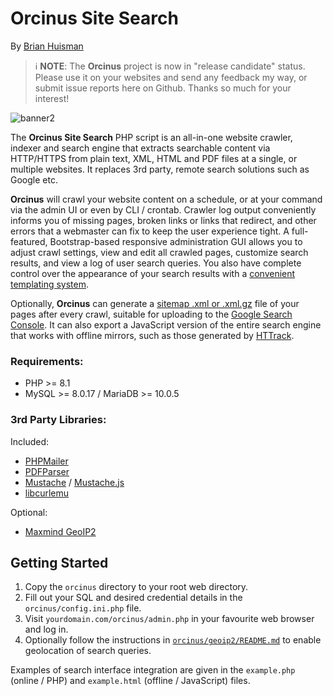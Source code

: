 # Orcinus Site Search

By [Brian Huisman](https://greywyvern.com)

> ℹ️ **NOTE**: The **Orcinus** project is now in "release candidate" status. Please use it on your websites and send any feedback my way, or submit issue reports here on Github. Thanks so much for your interest!

![banner2](https://github.com/GreyWyvern/orcinus-search/assets/137631/2fffddec-322b-400b-a7aa-eead2611497c)

The **Orcinus Site Search** PHP script is an all-in-one website crawler, indexer and search engine that extracts searchable content via HTTP/HTTPS from plain text, XML, HTML and PDF files at a single, or multiple websites. It replaces 3rd party, remote search solutions such as Google etc. 

**Orcinus** will crawl your website content on a schedule, or at your command via the admin UI or even by CLI / crontab. Crawler log output conveniently informs you of missing pages, broken links or links that redirect, and other errors that a webmaster can fix to keep the user experience tight. A full-featured, Bootstrap-based responsive administration GUI allows you to adjust crawl settings, view and edit all crawled pages, customize search results, and view a log of user search queries. You also have complete control over the appearance of your search results with a [convenient templating system](https://mustache.github.io/).

Optionally, **Orcinus** can generate a [sitemap .xml or .xml.gz](https://www.sitemaps.org) file of your pages after every crawl, suitable for uploading to the [Google Search Console](https://search.google.com/search-console/sitemaps). It can also export a JavaScript version of the entire search engine that works with offline mirrors, such as those generated by [HTTrack](https://www.httrack.com).

### Requirements:
- PHP >= 8.1
- MySQL >= 8.0.17 / MariaDB >= 10.0.5

### 3rd Party Libraries:
Included:
- [PHPMailer](https://github.com/PHPMailer/PHPMailer)
- [PDFParser](https://github.com/smalot/pdfparser)
- [Mustache](https://github.com/bobthecow/mustache.php) / [Mustache.js](https://github.com/janl/mustache.js)
- [libcurlemu](https://github.com/m1k3lm/libcurlemu)

Optional:
- [Maxmind GeoIP2](https://github.com/maxmind/GeoIP2-php)

## Getting Started
1. Copy the `orcinus` directory to your root web directory.
2. Fill out your SQL and desired credential details in the `orcinus/config.ini.php` file.
3. Visit `yourdomain.com/orcinus/admin.php` in your favourite web browser and log in.
4. Optionally follow the instructions in [`orcinus/geoip2/README.md`](https://github.com/GreyWyvern/orcinus-search/blob/main/orcinus/geoip2/README.md) to enable geolocation of search queries.

Examples of search interface integration are given in the `example.php` (online / PHP) and `example.html` (offline / JavaScript) files.
